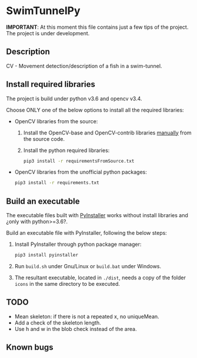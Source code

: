 # SwimTunnelPy

**IMPORTANT**: At this moment this file contains just a few tips of the project. The project is under development.

## Description

CV - Movement detection/description of a fish in a swim-tunnel. 

## Install required libraries

The project is build under python v3.6 and opencv v3.4.

Choose ONLY one of the below options to install all the required libraries:

* OpenCV libraries from the source:
  1. Install the OpenCV-base and OpenCV-contrib libraries [manually](https://docs.opencv.org/3.4.5/d7/d9f/tutorial_linux_install.html) from the source code. 

  2. Install the python required libraries:
      ```bash
      pip3 install -r requirementsFromSource.txt
      ```
* OpenCV libraries from the unofficial python packages:
    ```bash
    pip3 install -r requirements.txt
    ```
## Build an executable

The executable files built with [PyInstaller](http://www.pyinstaller.org/) works without install libraries and ¿only with python>=3.6?.

Build an executable file with PyInstaller, following the below steps:

1. Install PyInstaller through python package manager:

   ```bash
   pip3 install pyinstaller
   ```

2. Run `build.sh` under Gnu/Linux or `build.bat` under Windows.

3. The resultant executable, located in `./dist`, needs a copy of the folder `icons` in the same directory to be executed.

## TODO

- Mean skeleton: if there is not a repeated x, no uniqueMean.
- Add a check of the skeleton length.
- Use h and w in the blob check instead of the area.

## Known bugs
